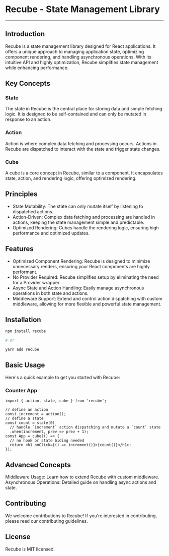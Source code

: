 # Recube - State Management Library

---

## Introduction

Recube is a state management library designed for React applications. It offers a unique approach to managing application state, optimizing component rendering, and handling asynchronous operations. With its intuitive API and highly optimization, Recube simplifies state management while enhancing performance.

## Key Concepts

### State

The state in Recube is the central place for storing data and simple fetching logic. It is designed to be self-contained and can only be mutated in response to an action.

### Action

Action is where complex data fetching and processing occurs. Actions in Recube are dispatched to interact with the state and trigger state changes.

### Cube

A cube is a core concept in Recube, similar to a component. It encapsulates state, action, and rendering logic, offering optimized rendering.

## Principles

- State Mutability: The state can only mutate itself by listening to dispatched actions.
- Action-Driven: Complex data fetching and processing are handled in actions, keeping the state management simple and predictable.
- Optimized Rendering: Cubes handle the rendering logic, ensuring high performance and optimized updates.

## Features

- Optimized Component Rendering: Recube is designed to minimize unnecessary renders, ensuring your React components are highly performant.
- No Provider Required: Recube simplifies setup by eliminating the need for a Provider wrapper.
- Async State and Action Handling: Easily manage asynchronous operations in both state and actions.
- Middleware Support: Extend and control action dispatching with custom middleware, allowing for more flexible and powerful state management.

## Installation

```bash
npm install recube

# or

yarn add recube
```

## Basic Usage

Here's a quick example to get you started with Recube:

### Counter App

```tsx
import { action, state, cube } from 'recube';

// define an action
const increment = action();
// define a state
const count = state(0)
  // handle `increment` action dispatching and mutate a `count` state
  .when(increment, prev => prev + 1);
const App = cube(() => {
  // no hook or state biding needed
  return <h1 onClick={() => increment()}>{count()}</h1>;
});
```

## Advanced Concepts

Middleware Usage: Learn how to extend Recube with custom middleware.
Asynchronous Operations: Detailed guide on handling async actions and state.

## Contributing

We welcome contributions to Recube! If you're interested in contributing, please read our contributing guidelines.

## License

Recube is MIT licensed.
